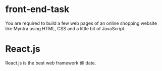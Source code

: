 # front-end-task
You are required to build a few web pages of an online shopping website like Myntra using HTML, CSS and a little bit of JavaScript.

# React.js
React.js is the best web framework till date.
